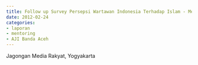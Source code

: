 ```yaml
---
title: Follow up Survey Persepsi Wartawan Indonesia Terhadap Islam - Mentoring 24 Februari 2012
date: 2012-02-24
categories:
- laporan
- mentoring
- AJI Banda Aceh
---
```


Jagongan Media Rakyat, Yogyakarta
